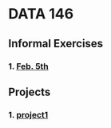 # DATA 146
## Informal Exercises
### 1. [Feb. 5th](https://serena-zheyiliu.github.io/DATA146_Serena/Feb5th.html)

## Projects
### 1. [project1](https://serena-zheyiliu.github.io/DATA146_Serena/project1.html)
